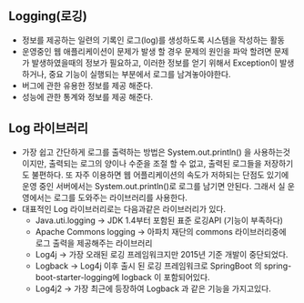 ## Logging(로깅)
- 정보를 제공하는 일련의 기록인 로그(log)를 생성하도록 시스템을 작성하는 활동
- 운영중인 웹 애플리케이션이 문제가 발생 할 경우 문제의 원인을 파악 할려면 문제가 발생하였을때의 정보가 필요하고, 이러한 정보를 얻기 위해서 Exception이 발생하거나, 중요 기능이 실행되는 부분에서 로그를 남겨놓아야한다.
- 버그에 관한 유용한 정보를 제공 해준다.
- 성능에 관한 통계와 정보를 제공 해준다.

## Log 라이브러리
- 가장 쉽고 간단하게 로그를 출력하는 방법은 System.out.println() 을 사용하는것이지만, 출력되는 로그의 양이나 수준을 조절 할 수 없고, 출력된 로그들을 저장하기도 불편하다. 또 자주 이용하면 웹 어플리케이션의 속도가 저하되는 단점도 있기에 운영 중인 서버에서는 
  System.out.println()로 로그를 남기면 안된다. 그래서 실 운영에서는 로그를 도와주는 라이브러리를 사용한다.
- 대표적인 Log 라이브러리로는 다음과같은 라이브러리가 있다.
  - Java.uti.logging  -> JDK 1.4부터 포함된 표준 로깅API (기능이 부족하다)
  - Apache Commons logging -> 아파치 재단의 commons 라이브러리중에 로그 출력을 제공해주는 라이브러리
  - Log4j -> 가장 오래된 로깅 프레임워크지만 2015년 기준 개발이 중단되었다.
  - Logback -> Log4j 이후 출시 된 로깅 프레임워크로 SpringBoot 의 spring-boot-starter-logging에 logback 이 포함되어있다.
  - Log4j2  -> 가장 최근에 등장하여 Logback 과 같은 기능을 가지고있다. 
